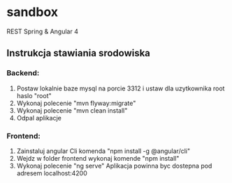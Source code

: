 # sandbox
REST Spring &amp; Angular 4 


## Instrukcja stawiania srodowiska
### Backend: 
1. Postaw lokalnie baze mysql na porcie 3312 i ustaw dla uzytkownika root haslo "root" 
2. Wykonaj polecenie "mvn flyway:migrate"
3. Wykonaj polecenie "mvn clean install" 
4. Odpal aplikacje 
### Frontend: 
1. Zainstaluj angular Cli komenda "npm install -g @angular/cli"
2. Wejdz w folder frontend wykonaj komende "npm install" 
3. Wykonaj polecenie "ng serve" Aplikacja powinna byc dostepna pod adresem localhost:4200

